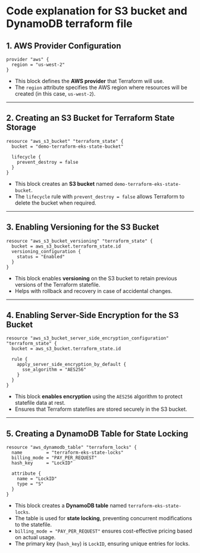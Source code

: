 # Code explanation for S3 bucket and DynamoDB terraform file

## **1. AWS Provider Configuration**
```hcl
provider "aws" {
  region = "us-west-2"
}
```
- This block defines the **AWS provider** that Terraform will use.
- The `region` attribute specifies the AWS region where resources will be created (in this case, `us-west-2`).

---

## **2. Creating an S3 Bucket for Terraform State Storage**
```hcl
resource "aws_s3_bucket" "terraform_state" {
  bucket = "demo-terraform-eks-state-bucket"

  lifecycle {
    prevent_destroy = false
  }
}
```
- This block creates an **S3 bucket** named `demo-terraform-eks-state-bucket`.
- The `lifecycle` rule with `prevent_destroy = false` allows Terraform to delete the bucket when required.

---

## **3. Enabling Versioning for the S3 Bucket**
```hcl
resource "aws_s3_bucket_versioning" "terraform_state" {
  bucket = aws_s3_bucket.terraform_state.id
  versioning_configuration {
    status = "Enabled"
  }
}
```
- This block enables **versioning** on the S3 bucket to retain previous versions of the Terraform statefile.
- Helps with rollback and recovery in case of accidental changes.

---

## **4. Enabling Server-Side Encryption for the S3 Bucket**
```hcl
resource "aws_s3_bucket_server_side_encryption_configuration" "terraform_state" {
  bucket = aws_s3_bucket.terraform_state.id

  rule {
    apply_server_side_encryption_by_default {
      sse_algorithm = "AES256"
    }
  }
}
```
- This block **enables encryption** using the `AES256` algorithm to protect statefile data at rest.
- Ensures that Terraform statefiles are stored securely in the S3 bucket.

---

## **5. Creating a DynamoDB Table for State Locking**
```hcl
resource "aws_dynamodb_table" "terraform_locks" {
  name         = "terraform-eks-state-locks"
  billing_mode = "PAY_PER_REQUEST"
  hash_key     = "LockID"

  attribute {
    name = "LockID"
    type = "S"
  }
}
```
- This block creates a **DynamoDB table** named `terraform-eks-state-locks`.
- The table is used for **state locking**, preventing concurrent modifications to the statefile.
- `billing_mode = "PAY_PER_REQUEST"` ensures cost-effective pricing based on actual usage.
- The primary key (`hash_key`) is `LockID`, ensuring unique entries for locks.
